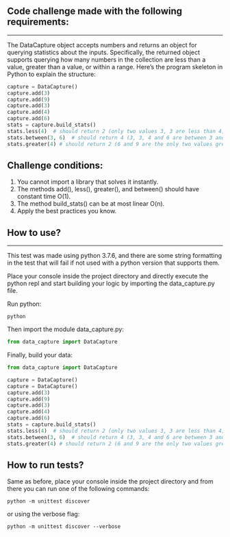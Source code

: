 ## Code challenge made with the following requirements:

___

The DataCapture object accepts numbers and returns an object for querying
statistics about the inputs. Specifically, the returned object supports querying
how many numbers in the collection are less than a value, greater than a value,
or within a range. Here’s the program skeleton in Python to explain the
structure:

```python
capture = DataCapture()
capture.add(3)
capture.add(9)
capture.add(3)
capture.add(4)
capture.add(6)
stats = capture.build_stats()
stats.less(4)  # should return 2 (only two values 3, 3 are less than 4)
stats.between(3, 6)  # should return 4 (3, 3, 4 and 6 are between 3 and 6)
stats.greater(4) # should return 2 (6 and 9 are the only two values greater than 4)
```

## Challenge conditions:

1. You cannot import a library that solves it instantly.
2. The methods add(), less(), greater(), and between() should have constant time
   O(1).
3. The method build_stats() can be at most linear O(n).
4. Apply the best practices you know.

## How to use?
___ 
This test was made using python 3.7.6, and there are some string formatting
in the test that will fail if not used with a python version that supports them.

Place your console inside the project directory and directly execute 
the python repl and start building your logic by importing the 
data_capture.py file.

Run python:
```shell
python
```

Then import the module data_capture.py:
```python 
from data_capture import DataCapture
```

Finally, build your data:
```python
from data_capture import DataCapture

capture = DataCapture()
capture = DataCapture()
capture.add(3)
capture.add(9)
capture.add(3)
capture.add(4)
capture.add(6)
stats = capture.build_stats()
stats.less(4)  # should return 2 (only two values 3, 3 are less than 4)
stats.between(3, 6)  # should return 4 (3, 3, 4 and 6 are between 3 and 6)
stats.greater(4) # should return 2 (6 and 9 are the only two values greater than 4)
```

## How to run tests?

Same as before, place your console inside the project directory and from there 
you can run one of the following commands: 
```shell
python -m unittest discover
```
or using the verbose flag:
```shell
python -m unittest discover --verbose
```
